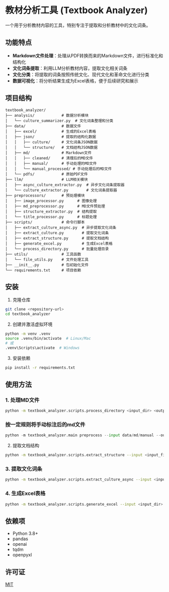 # 教材分析工具 (Textbook Analyzer)

一个用于分析教材内容的工具，特别专注于提取和分析教材中的文化词条。

## 功能特点

- **Markdown文件处理**：处理从PDF转换而来的Markdown文件，进行标准化和结构化
- **文化词条提取**：利用LLM分析教材内容，提取文化相关词条
- **文化分类**：将提取的词条按照传统文化、现代文化和革命文化进行分类
- **数据可视化**：将分析结果生成为Excel表格，便于后续研究和展示

## 项目结构

```
textbook_analyzer/
├── analysis/            # 数据分析模块
│   └── culture_summarizer.py  # 文化词条整理和分类
├── data/                # 数据文件
│   ├── excel/           # 生成的Excel表格
│   ├── json/            # 提取的结构化数据
│   │   ├── culture/     # 文化词条JSON数据
│   │   └── structure/   # 文档结构JSON数据
│   ├── md/              # Markdown文件
│   │   ├── cleaned/     # 清理后的MD文件
│   │   ├── manual/      # 手动处理的MD文件
│   │   └── manual_processed/ # 手动处理后的MD文件
│   └── pdfs/            # 原始PDF文件
├── llm/                 # LLM相关模块
│   ├── async_culture_extractor.py  # 异步文化词条提取器
│   └── culture_extractor.py        # 文化词条提取器
├── preprocessors/       # 预处理模块
│   ├── image_processor.py      # 图像处理
│   ├── md_preprocessor.py      # MD文件预处理
│   ├── structure_extractor.py  # 结构提取
│   └── title_processor.py      # 标题处理
├── scripts/             # 命令行脚本
│   ├── extract_culture_async.py  # 异步提取文化词条
│   ├── extract_culture.py        # 提取文化词条
│   ├── extract_structure.py      # 提取文档结构
│   ├── generate_excel.py         # 生成Excel表格
│   └── process_directory.py      # 批量处理目录
├── utils/               # 工具函数
│   └── file_utils.py    # 文件处理工具
├── __init__.py          # 包初始化文件
└── requirements.txt     # 项目依赖
```

## 安装

1. 克隆仓库

```bash
git clone <repository-url>
cd textbook_analyzer
```

2. 创建并激活虚拟环境

```bash
python -m venv .venv
source .venv/bin/activate  # Linux/Mac
# 或
.venv\Scripts\activate  # Windows
```

3. 安装依赖

```bash
pip install -r requirements.txt
```

## 使用方法

### 1. 处理MD文件

```bash
python -m textbook_analyzer.scripts.process_directory <input_dir> <output_dir>
```

### 按一定规则将手动标注后的md文件

```python
python -m textbook_analyzer.main preprocess --input data/md/manual --output data/md/manual_processed
```

2. 提取文档结构

```bash
python -m textbook_analyzer.scripts.extract_structure --input <input_file> --output <output_file>
```

### 3. 提取文化词条

```bash
python -m textbook_analyzer.scripts.extract_culture_async --input <input_dir> --output <output_dir> --api_key <your_api_key>
```

### 4. 生成Excel表格

```bash
python -m textbook_analyzer.scripts.generate_excel --input <input_dir> --output <output_dir> --api_key <your_api_key> --model <model_name>
```

## 依赖项

- Python 3.8+
- pandas
- openai
- tqdm
- openpyxl

## 许可证

[MIT](LICENSE)
